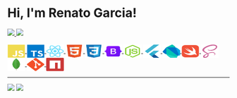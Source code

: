 # Hi, I'm Renato Garcia!

<div align="left">
  <a href="https://github.com/remng">
  <img height="180em" src="https://github-readme-stats.vercel.app/api?username=remng&show_icons=true&theme=dark&include_all_commits=true&count_private=true"/>
  <img height="180em" src="https://github-readme-stats.vercel.app/api/top-langs/?username=remng&layout=compact&langs_count=7&theme=dark"/>
</div>

<div style="display: inline_block"><br>
  <img align="center" alt="Re-Js" height="30" width="40" src="https://raw.githubusercontent.com/devicons/devicon/master/icons/javascript/javascript-plain.svg">
  <img align="center" alt="Re-Ts" height="30" width="40" src="https://raw.githubusercontent.com/devicons/devicon/master/icons/typescript/typescript-plain.svg">
  <img align="center" alt="Re-React" height="30" width="40" src="https://raw.githubusercontent.com/devicons/devicon/master/icons/react/react-original.svg">
  <img align="center" alt="Re-HTML" height="30" width="40" src="https://raw.githubusercontent.com/devicons/devicon/master/icons/html5/html5-original.svg">
  <img align="center" alt="Re-CSS" height="30" width="40" src="https://raw.githubusercontent.com/devicons/devicon/master/icons/css3/css3-original.svg">
  <img align="center" alt="Re-Bootstrap" height="30" width="40" src="https://raw.githubusercontent.com/devicons/devicon/master/icons/bootstrap/bootstrap-original.svg">
  <img align="center" alt="Re-NodeJS" height="30" width="40" src="https://raw.githubusercontent.com/devicons/devicon/master/icons/nodejs/nodejs-original.svg">
  <img align="center" alt="Re-Flutter" height="30" width="40" src="https://raw.githubusercontent.com/devicons/devicon/master/icons/flutter/flutter-original.svg">
  <img align="center" alt="Re-Dart" height="30" width="40" src="https://raw.githubusercontent.com/devicons/devicon/master/icons/dart/dart-original.svg">
  <img align="center" alt="Re-Swift" height="30" width="40" src="https://raw.githubusercontent.com/devicons/devicon/master/icons/swift/swift-original.svg">
  <img align="center" alt="Re-SCSS" height="30" width="40" src="https://raw.githubusercontent.com/devicons/devicon/master/icons/scss/scss-original.svg">
  <img align="center" alt="Re-MongoDB" height="30" width="40" src="https://raw.githubusercontent.com/devicons/devicon/master/icons/mongodb/mongodb-original.svg">
  <img align="center" alt="Re-Git" height="30" width="40" src="https://raw.githubusercontent.com/devicons/devicon/master/icons/git/git-original.svg">
  <img align="center" alt="Re-NPM" height="30" width="40" src="https://raw.githubusercontent.com/devicons/devicon/master/icons/npm/npm-original.svg">
</div>
 
<hr>

[<img src="https://img.shields.io/badge/linkedin-%230077B5.svg?&style=for-the-badge&logo=linkedin&logoColor=white" />](https://www.linkedin.com/in/remng/) 
[<img src="https://img.shields.io/badge/-gmail-2EC866?style=for-the-badge&logo=gmail&logoColor=white" />](mailto:renatomngarcia@gmail.com)

